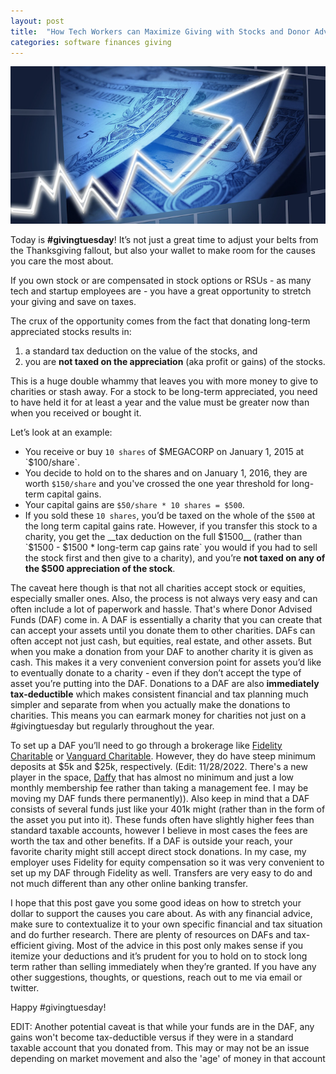 ```yaml
---
layout: post
title:  "How Tech Workers can Maximize Giving with Stocks and Donor Advised Funds"
categories: software finances giving
---
```


![](/images/stock.png)

Today is __#givingtuesday__! It’s not just a great time to adjust your belts from the Thanksgiving fallout, but also your wallet to make room for the causes you care the most about.

If you own stock or are compensated in stock options or RSUs - as many tech and startup employees are - you have a great opportunity to stretch your giving and save on taxes.

The crux of the opportunity comes from the fact that donating long-term appreciated stocks results in:

1. a standard tax deduction on the value of the stocks, and
1. you are __not taxed on the appreciation__ (aka profit or gains) of the stocks.

This is a huge double whammy that leaves you with more money to give to charities or stash away. For a stock to be long-term appreciated, you need to have held it for at least a year and the value must be greater now than when you received or bought it.

Let’s look at an example:

* You receive or buy `10 shares` of $MEGACORP on January 1, 2015 at `$100/share`.
* You decide to hold on to the shares and on January 1, 2016, they are worth `$150/share` and you've crossed the one year threshold for long-term capital gains.
* Your capital gains are `$50/share * 10 shares = $500`.
* If you sold these `10 shares`, you’d be taxed on the whole of the `$500` at the long term capital gains rate. However, if you transfer this stock to a charity, you get the __tax deduction on the full $1500__ (rather than `$1500 - $1500 * long-term cap gains rate` you would if you had to sell the stock first and then give to a charity), and you’re __not taxed on any of the $500 appreciation of the stock__.

The caveat here though is that not all charities accept stock or equities, especially smaller ones. Also, the process is not always very easy and can often include a lot of paperwork and hassle. That's where Donor Advised Funds (DAF) come in. A DAF is essentially a charity that you can create that can accept your assets until you donate them to other charities. DAFs can often accept not just cash, but equities, real estate, and other assets. But when you make a donation from your DAF to another charity it is given as cash. This makes it a very convenient conversion point for assets you’d like to eventually donate to a charity - even if they don’t accept the type of asset you’re putting into the DAF. Donations to a DAF are also __immediately tax-deductible__ which makes consistent financial and tax planning much simpler and separate from when you actually make the donations to charities. This means you can earmark money for charities not just on a #givingtuesday but regularly throughout the year.

To set up a DAF you’ll need to go through a brokerage like <a href="https://fidelitycharitable.org" target="_blank">Fidelity Charitable</a> or <a href="https://vanguardcharitable.org" target="_blank">Vanguard Charitable</a>. However, they do have steep minimum deposits at $5k and $25k, respectively. (Edit: 11/28/2022. There's a new player in the space, <a href="https://www.daffy.org/eipark/invite" target="_blank">Daffy</a> that has almost no minimum and just a low monthly membership fee rather than taking a management fee. I may be moving my DAF funds there permanently)). Also keep in mind that a DAF consists of several funds just like your 401k might (rather than in the form of the asset you put into it). These funds often have slightly higher fees than standard taxable accounts, however I believe in most cases the fees are worth the tax and other benefits. If a DAF is outside your reach, your favorite charity might still accept direct stock donations. In my case, my employer uses Fidelity for equity compensation so it was very convenient to set up my DAF through Fidelity as well. Transfers are very easy to do and not much different than any other online banking transfer.

I hope that this post gave you some good ideas on how to stretch your dollar to support the causes you care about. As with any financial advice, make sure to contextualize it to your own specific financial and tax situation and do further research. There are plenty of resources on DAFs and tax-efficient giving. Most of the advice in this post only makes sense if you itemize your deductions and it’s prudent for you to hold on to stock long term rather than selling immediately when they’re granted. If you have any other suggestions, thoughts, or questions, reach out to me via email or twitter.

Happy #givingtuesday!

EDIT: Another potential caveat is that while your funds are in the DAF, any gains won't become tax-deductible versus if they were in a standard taxable account that you donated from. This may or may not be an issue depending on market movement and also the 'age' of money in that account
